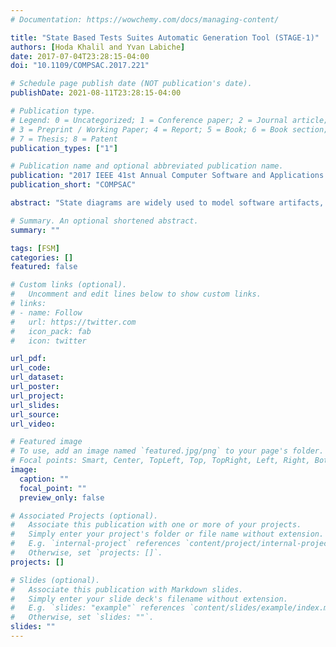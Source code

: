 ```yaml
---
# Documentation: https://wowchemy.com/docs/managing-content/

title: "State Based Tests Suites Automatic Generation Tool (STAGE-1)"
authors: [Hoda Khalil and Yvan Labiche]
date: 2017-07-04T23:28:15-04:00
doi: "10.1109/COMPSAC.2017.221"

# Schedule page publish date (NOT publication's date).
publishDate: 2021-08-11T23:28:15-04:00

# Publication type.
# Legend: 0 = Uncategorized; 1 = Conference paper; 2 = Journal article;
# 3 = Preprint / Working Paper; 4 = Report; 5 = Book; 6 = Book section;
# 7 = Thesis; 8 = Patent
publication_types: ["1"]

# Publication name and optional abbreviated publication name.
publication: "2017 IEEE 41st Annual Computer Software and Applications Conference"
publication_short: "COMPSAC"

abstract: "State diagrams are widely used to model software artifacts, making state-based testing an interesting research topic. When conducting research on state-based testing for evaluating different testing criteria, often there is a need to devise numerous test suites in a systematic way according to selection criteria such as all-edges, all-transition-pairs, or the transition tree (W-method). Moreover, one also needs to satisfy each criterion in as many ways as possible to account for possible stochastic phenomena within each criterion. The main issue is then: how to automate the generation of as many, or even all, the different test suites for each criterion? This paper presents the first part of a framework, an automation tool chain that generates test trees from a state machine diagram, extracts test cases from the generated trees, and composes a test suite from each generated tree. This tool is the first to generate all possible distinctive trees using depth and breadth first graph traversal algorithms. The tool chain should be of interest to researchers in state-based testing as well as practitioners who are interested in alternative adequate test suites especially for comparing the effectiveness of the different test suites satisfying one criterion and the effectiveness of the other different crite"

# Summary. An optional shortened abstract.
summary: ""

tags: [FSM]
categories: []
featured: false

# Custom links (optional).
#   Uncomment and edit lines below to show custom links.
# links:
# - name: Follow
#   url: https://twitter.com
#   icon_pack: fab
#   icon: twitter

url_pdf:
url_code:
url_dataset:
url_poster:
url_project:
url_slides:
url_source:
url_video:

# Featured image
# To use, add an image named `featured.jpg/png` to your page's folder. 
# Focal points: Smart, Center, TopLeft, Top, TopRight, Left, Right, BottomLeft, Bottom, BottomRight.
image:
  caption: ""
  focal_point: ""
  preview_only: false

# Associated Projects (optional).
#   Associate this publication with one or more of your projects.
#   Simply enter your project's folder or file name without extension.
#   E.g. `internal-project` references `content/project/internal-project/index.md`.
#   Otherwise, set `projects: []`.
projects: []

# Slides (optional).
#   Associate this publication with Markdown slides.
#   Simply enter your slide deck's filename without extension.
#   E.g. `slides: "example"` references `content/slides/example/index.md`.
#   Otherwise, set `slides: ""`.
slides: ""
---
```

